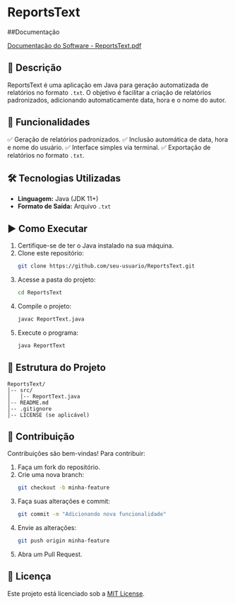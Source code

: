 # ReportsText

##Documentação

[Documentação do Software - ReportsText.pdf](https://github.com/user-attachments/files/19043219/Documentacao.do.Software.-.ReportsText.pdf)

## 📌 Descrição
ReportsText é uma aplicação em Java para geração automatizada de relatórios no formato `.txt`. O objetivo é facilitar a criação de relatórios padronizados, adicionando automaticamente data, hora e o nome do autor.

## 🚀 Funcionalidades
✅ Geração de relatórios padronizados.
✅ Inclusão automática de data, hora e nome do usuário.
✅ Interface simples via terminal.
✅ Exportação de relatórios no formato `.txt`.

## 🛠 Tecnologias Utilizadas
- **Linguagem:** Java (JDK 11+)
- **Formato de Saída:** Arquivo `.txt`

## ▶️ Como Executar
1. Certifique-se de ter o Java instalado na sua máquina.
2. Clone este repositório:
   ```sh
   git clone https://github.com/seu-usuario/ReportsText.git
   ```
3. Acesse a pasta do projeto:
   ```sh
   cd ReportsText
   ```
4. Compile o projeto:
   ```sh
   javac ReportText.java
   ```
5. Execute o programa:
   ```sh
   java ReportText
   ```

## 📂 Estrutura do Projeto
```
ReportsText/
│-- src/
│   │-- ReportText.java
│-- README.md
│-- .gitignore
│-- LICENSE (se aplicável)
```

## 🤝 Contribuição
Contribuições são bem-vindas! Para contribuir:
1. Faça um fork do repositório.
2. Crie uma nova branch:
   ```sh
   git checkout -b minha-feature
   ```
3. Faça suas alterações e commit:
   ```sh
   git commit -m "Adicionando nova funcionalidade"
   ```
4. Envie as alterações:
   ```sh
   git push origin minha-feature
   ```
5. Abra um Pull Request.

## 📜 Licença
Este projeto está licenciado sob a [MIT License](LICENSE).

